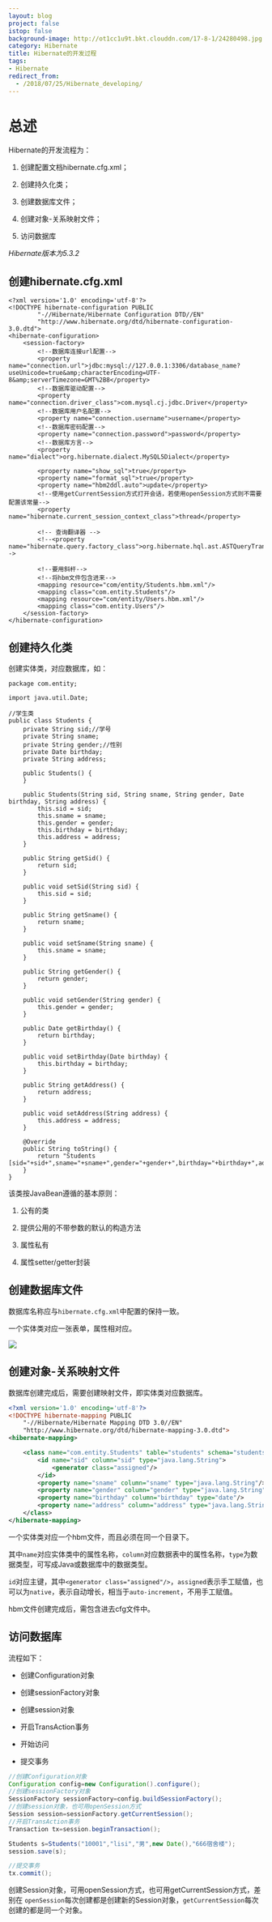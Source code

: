 ```yaml
---
layout: blog
project: false
istop: false
background-image: http://ot1cc1u9t.bkt.clouddn.com/17-8-1/24280498.jpg
category: Hibernate
title: Hibernate的开发过程
tags:
- Hibernate
redirect_from:
  - /2018/07/25/Hibernate_developing/
---
```


# 总述

Hibernate的开发流程为：

1. 创建配置文档hibernate.cfg.xml；

2. 创建持久化类；

3. 创建数据库文件；

4. 创建对象-关系映射文件；

5. 访问数据库

*Hibernate版本为5.3.2*

## 创建hibernate.cfg.xml

```
<?xml version='1.0' encoding='utf-8'?>
<!DOCTYPE hibernate-configuration PUBLIC
        "-//Hibernate/Hibernate Configuration DTD//EN"
        "http://www.hibernate.org/dtd/hibernate-configuration-3.0.dtd">
<hibernate-configuration>
    <session-factory>
        <!--数据库连接url配置-->
        <property name="connection.url">jdbc:mysql://127.0.0.1:3306/database_name?useUnicode=true&amp;characterEncoding=UTF-8&amp;serverTimezone=GMT%2B8</property>
        <!--数据库驱动配置-->
        <property name="connection.driver_class">com.mysql.cj.jdbc.Driver</property>
        <!--数据库用户名配置-->
        <property name="connection.username">username</property>
        <!--数据库密码配置-->
        <property name="connection.password">password</property>
        <!--数据库方言-->
        <property name="dialect">org.hibernate.dialect.MySQL5Dialect</property>

        <property name="show_sql">true</property>
        <property name="format_sql">true</property>
        <property name="hbm2ddl.auto">update</property>
        <!--使用getCurrentSession方式打开会话，若使用openSession方式则不需要配置该常量-->
        <property name="hibernate.current_session_context_class">thread</property>

        <!-- 查询翻译器 -->
        <!--<property name="hibernate.query.factory_class">org.hibernate.hql.ast.ASTQueryTranslatorFactory</property>-->

        <!--要用斜杆-->
        <!--将hbm文件包含进来-->
        <mapping resource="com/entity/Students.hbm.xml"/>
        <mapping class="com.entity.Students"/>
        <mapping resource="com/entity/Users.hbm.xml"/>
        <mapping class="com.entity.Users"/>
    </session-factory>
</hibernate-configuration>
```

## 创建持久化类

创建实体类，对应数据库，如：

```
package com.entity;

import java.util.Date;

//学生类
public class Students {
    private String sid;//学号
    private String sname;
    private String gender;//性别
    private Date birthday;
    private String address;

    public Students() {
    }

    public Students(String sid, String sname, String gender, Date birthday, String address) {
        this.sid = sid;
        this.sname = sname;
        this.gender = gender;
        this.birthday = birthday;
        this.address = address;
    }

    public String getSid() {
        return sid;
    }

    public void setSid(String sid) {
        this.sid = sid;
    }

    public String getSname() {
        return sname;
    }

    public void setSname(String sname) {
        this.sname = sname;
    }

    public String getGender() {
        return gender;
    }

    public void setGender(String gender) {
        this.gender = gender;
    }

    public Date getBirthday() {
        return birthday;
    }

    public void setBirthday(Date birthday) {
        this.birthday = birthday;
    }

    public String getAddress() {
        return address;
    }

    public void setAddress(String address) {
        this.address = address;
    }

    @Override
    public String toString() {
        return "Students [sid="+sid+",sname="+sname+",gender="+gender+",birthday="+birthday+",address="+address+"]";
    }
}

```

该类按JavaBean遵循的基本原则：
1. 公有的类

2. 提供公用的不带参数的默认的构造方法

3. 属性私有

4. 属性setter/getter封装

## 创建数据库文件

数据库名称应与``hibernate.cfg.xml``中配置的保持一致。

一个实体类对应一张表单，属性相对应。

<img src="/style/images/passage/Hibernate_developing_database.png">

## 创建对象-关系映射文件

数据库创建完成后，需要创建映射文件，即实体类对应数据库。

```xml
<?xml version='1.0' encoding='utf-8'?>
<!DOCTYPE hibernate-mapping PUBLIC
    "-//Hibernate/Hibernate Mapping DTD 3.0//EN"
    "http://www.hibernate.org/dtd/hibernate-mapping-3.0.dtd">
<hibernate-mapping>

    <class name="com.entity.Students" table="students" schema="students_manager">
        <id name="sid" column="sid" type="java.lang.String">
            <generator class="assigned"/>
        </id>
        <property name="sname" column="sname" type="java.lang.String"/>
        <property name="gender" column="gender" type="java.lang.String"/>
        <property name="birthday" column="birthday" type="date"/>
        <property name="address" column="address" type="java.lang.String"/>
    </class>
</hibernate-mapping>
```

一个实体类对应一个hbm文件，而且必须在同一个目录下。

其中``name``对应实体类中的属性名称，``column``对应数据表中的属性名称，``type``为数据类型，可写成Java或数据库中的数据类型。

``id``对应主键，其中``<generator class="assigned"/>``，``assigned``表示手工赋值，也可以为``native``，表示自动增长，相当于``auto-increment``，不用手工赋值。

hbm文件创建完成后，需包含进去cfg文件中。

## 访问数据库

流程如下：

- 创建Configuration对象

- 创建sessionFactory对象

- 创建session对象

- 开启TransAction事务

- 开始访问

- 提交事务

```java
//创建Configuration对象
Configuration config=new Configuration().configure();
//创建sessionFactory对象
SessionFactory sessionFactory=config.buildSessionFactory();
//创建session对象，也可用openSession方式
Session session=sessionFactory.getCurrentSession();
//开启TransAction事务
Transaction tx=session.beginTransaction();

Students s=Students("10001","lisi","男",new Date(),"666宿舍楼");
session.save(s);

//提交事务
tx.commit();
```

创建Session对象，可用openSession方式，也可用getCurrentSession方式，差别在 ``openSession``每次创建都是创建新的Session对象，``getCurrentSession``每次创建的都是同一个对象。